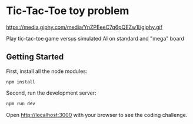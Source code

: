 # Tic-Tac-Toe toy problem

https://media.giphy.com/media/YnZPEeeC7q6pQEZw1I/giphy.gif

Play tic-tac-toe game versus simulated AI on standard and "mega" board

## Getting Started

First, install all the node modules:

```
npm install
```

Second, run the development server:

```bash
npm run dev
```

Open [http://localhost:3000](http://localhost:3000) with your browser to see the coding challenge.

